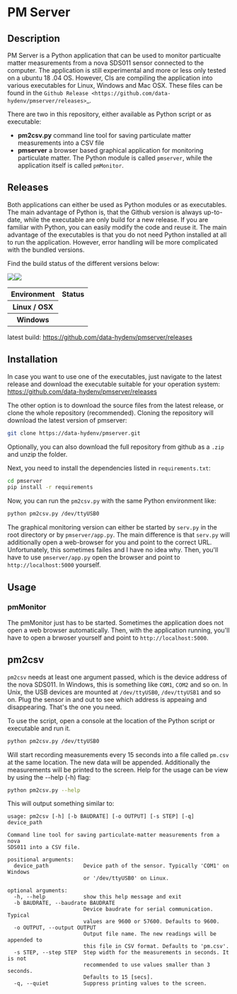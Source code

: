 # PM Server

## Description


PM Server is a Python application that can be used to monitor particualte
matter measurements from a nova SDS011 sensor connected to the computer. The
application is still experimental and more or less only tested on a ubuntu 18
.04 OS. However, CIs are compiling the application into various executables
for Linux, Windows and Mac OSX. These files can be found in the
`Github Release <https://github.com/data-hydenv/pmserver/releases>`_.

There are two in this repository, either available as Python script or as
executable:

- **pm2csv.py** command line tool for saving particulate matter measurements
  into  a CSV file
- **pmserver** a browser based graphical application for monitoring
  particulate matter. The Python module is called ``pmserver``, while the
  application itself is called ``pmMonitor``.

## Releases


Both applications can either be used as Python modules or as executables. The
main advantage of Python is, that the Github version is always up-to-date, 
while the executable are only build for a new release. If you are familiar 
with Python, you can easily modify the code and reuse it. 
The main advantage of the executables is that you do not need Python 
installed at all to run the application. However, error handling will be more
complicated with the bundled versions.

Find the build status of the different versions below:

<table class="table table-striped">
<tr><th>Environment</th><th>Status</th></tr>
<tr><th>Linux / OSX</th><img src="https://travis-ci.org/data-hydenv/pmserver.svg?branch=master
"></tr>
<tr><th>Windows</th><img src="https://ci.appveyor.com/api/projects/status/5ykoa4yjk1u4x239?svg=true"></tr>
</table>

latest build: https://github.com/data-hydenv/pmserver/releases

## Installation

In case you want to use one of the executables, just navigate to the latest 
release and download the executable suitable for your operation system: 
https://github.com/data-hydenv/pmserver/releases 

The other option is to download the source files from the latest release, or 
clone the whole repository (recommended). Cloning the repository will 
download the latest version of pmserver:

```bash
git clone https://data-hydenv/pmserver.git
```

Optionally, you can also download the full repository from github as a ``.zip`` 
and unzip the folder.

Next, you need to install the dependencies listed in ``requirements.txt``:

```bash
cd pmserver
pip install -r requirements
```

Now, you can run the ``pm2csv.py`` with the same Python environment like:

```bash
python pm2csv.py /dev/ttyUSB0
```

The graphical monitoring version can either be started by ``serv.py`` in the 
root directory or by ``pmserver/app.py``. The main difference is that 
``serv.py`` will additionally open a web-browser for you and point to the correct 
URL.  Unfortunately, this sometimes failes and I have no idea why. Then,
you'll have to use ``pmserver/app.py`` open the browser and point to 
``http://localhost:5000`` yourself.

## Usage

### pmMonitor

The pmMonitor just has to be started. Sometimes the application does not open
a web browser automatically. Then, with the application running, you'll have
to open a brwoser yourself and point to ``http://localhost:5000``.

## pm2csv

``pm2csv`` needs at least one argument passed, which is the device address of
the nova SDS011. In Windows, this is something like ``COM1``, ``COM2`` and so
 on.
 In Unix, the USB devices are mounted at ``/dev/ttyUSB0``, ``/dev/ttyUSB1`` 
 and so on. Plug the sensor in and out to see which address is appeaing and 
 disappearing. That's the one you need.
 
 To use the script, open a console at the location of the Python script or 
 executable and run it. 
 
 ```bash
 python pm2csv.py /dev/ttyUSB0
```

Will start recording measurements every 15 seconds into a file called 
``pm.csv`` at the same location. The new data will be appended. 
Additionally the measurements will be printed to the screen. Help 
for the usage can be view by using the --help (-h) flag:

```bash
python pm2csv.py --help
```

This will output something similar to:

```
usage: pm2csv [-h] [-b BAUDRATE] [-o OUTPUT] [-s STEP] [-q] device_path

Command line tool for saving particulate-matter measurements from a nova
SDS011 into a CSV file.

positional arguments:
  device_path           Device path of the sensor. Typically 'COM1' on Windows
                        or '/dev/ttyUSB0' on Linux.

optional arguments:
  -h, --help            show this help message and exit
  -b BAUDRATE, --baudrate BAUDRATE
                        Device baudrate for serial communication. Typical
                        values are 9600 or 57600. Defaults to 9600.
  -o OUTPUT, --output OUTPUT
                        Output file name. The new readings will be appended to
                        this file in CSV format. Defaults to 'pm.csv'.
  -s STEP, --step STEP  Step width for the measurements in seconds. It is not
                        recommended to use values smaller than 3 seconds.
                        Defaults to 15 [secs].
  -q, --quiet           Suppress printing values to the screen.

```
